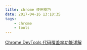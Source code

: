 ```yaml
---
title: chrome 使用技巧
date: 2017-04-16 13:10:35
tags:
    - chrome
    - tools
---
```


[Chrome DevTools 代码覆盖率功能详解](http://www.jianshu.com/p/9ae48cfe02f3)